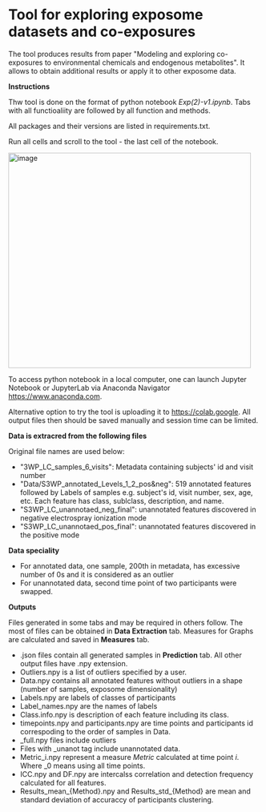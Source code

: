 # Tool for exploring exposome datasets and co-exposures

The tool produces results from paper "Modeling and exploring co-exposures to environmental chemicals and endogenous metabolites". It allows to obtain additional results or apply it to other exposome data.

**Instructions**

Thw tool is done on the format of python notebook _Exp(2)-v1.ipynb_. Tabs with all functioaliity are followed by all function and methods.

All packages and their versions are listed in requirements.txt.

Run all cells and scroll to the tool - the last cell of the notebook.

<img width="484" height="430" alt="image" src="https://github.com/user-attachments/assets/1ef51b19-0580-41ea-927e-8ef3b0c8929f" />

To access python notebook in a local computer, one can launch Jupyter Notebook or JupyterLab via Anaconda Navigator https://www.anaconda.com.

Alternative option to try the tool is uploading it to https://colab.google. All output files then should be saved manually and session time can be limited.

**Data is extracred from the following files**


Original file names are used below:
- "3WP_LC_samples_6_visits": Metadata containing subjects' id and visit number
- "Data/S3WP_annotated_Levels_1_2_pos&neg": 519 annotated features followed by Labels of samples e.g. subject's id, visit number, sex, age, etc. Each feature has class, sublclass, description, and name.
- "S3WP_LC_unannotaed_neg_final": unannotated features discovered in negative electrospray ionization mode
-  "S3WP_LC_unannotaed_pos_final": unannotated features discovered in the positive mode

**Data speciality**
- For annotated data, one sample, 200th in metadata, has excessive number of 0s and it is considered as an outlier
- For unannotated data, second time point of two participants were swapped.

**Outputs**

Files generated in some tabs and may be required in others follow. The most of files can be obtained in **Data Extraction** tab. Measures for Graphs are calculated and saved in **Measures** tab.
- .json files contain all generated samples in **Prediction** tab. All other output files have .npy extension.
- Outliers.npy is a list of outliers specified by a user.
- Data.npy contains all annotated features without outliers in a shape (number of samples, exposome dimensionality)
- Labels.npy are labels of classes of participants
- Label_names.npy are the names of labels
- Class.info.npy is description of each feature including its class.
- timepoints.npy and participants.npy are time points and participants id correspoding to the order of samples in Data.
- _full.npy files include outliers
- Files with _unanot tag include unannotated data.
- Metric_i.npy represent a measure _Metric_ calculated at time point _i_. Where _0 means using all time points.
- ICC.npy and DF.npy are intercalss correlation and detection frequency calculated for all features.
-   Results_mean_{Method}.npy and Results_std_{Method} are mean and standard deviation of accuraccy of participants clustering.

